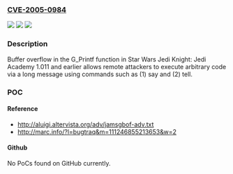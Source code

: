 ### [CVE-2005-0984](https://cve.mitre.org/cgi-bin/cvename.cgi?name=CVE-2005-0984)
![](https://img.shields.io/static/v1?label=Product&message=n%2Fa&color=blue)
![](https://img.shields.io/static/v1?label=Version&message=n%2Fa&color=blue)
![](https://img.shields.io/static/v1?label=Vulnerability&message=n%2Fa&color=brighgreen)

### Description

Buffer overflow in the G_Printf function in Star Wars Jedi Knight: Jedi Academy 1.011 and earlier allows remote attackers to execute arbitrary code via a long message using commands such as (1) say and (2) tell.

### POC

#### Reference
- http://aluigi.altervista.org/adv/jamsgbof-adv.txt
- http://marc.info/?l=bugtraq&m=111246855213653&w=2

#### Github
No PoCs found on GitHub currently.

